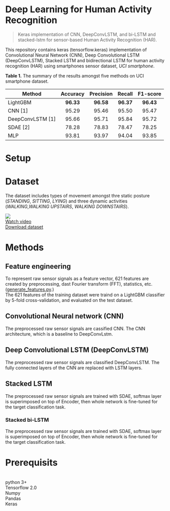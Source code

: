 # Deep Learning for Human Activity Recognition
> Keras implementation of CNN, DeepConvLSTM, and bi-LSTM and stacked-lstm for sensor-based Human Activity Recognition (HAR).  

This repository contains keras (tensorflow.keras) implementation of Convolutional Neural Network (CNN), Deep Convolutional LSTM (DeepConvLSTM), Stacked LSTM and bidirectional LSTM for human activity recognition (HAR) using smartphones sensor dataset, *UCI smartphone*.

**Table 1.** The summary of the results amongst five methods on UCI smartphone dataset.

| Method | Accuracy | Precision | Recall | F1-score |
| --- | :---: | :---: | :---: | :---: |
| LightGBM | **96.33** | **96.58** | **96.37** |  **96.43** |
| CNN [1] | 95.29 | 95.46 | 95.50 |  95.47 |
| DeepConvLSTM [1] | 95.66 | 95.71 | 95.84 | 95.72 |
| SDAE [2] | 78.28 | 78.83 | 78.47 | 78.25 |
| MLP | 93.81 | 93.97 | 94.04 |  93.85 |

# Setup

# Dataset
The dataset includes types of movement amongst thre static posture (*STANDING*, *SITTING*, *LYING*) and three dynamic activities (*WALKING*,*WALKING UPSTAIRS*, *WALKING DOWNSTAIRS*).

![](https://img.youtube.com/vi/XOEN9W05_4A/0.jpg)  
[Watch video](https://www.youtube.com/watch?v=XOEN9W05_4A)  
[Download dataset](http://archive.ics.uci.edu/ml/datasets/Smartphone-Based+Recognition+of+Human+Activities+and+Postural+Transitions)

# Methods
## Feature engineering 
To represent raw sensor signals as a feature vector, 621 features are created by preprocessing, dast Fourier transform (FFT), statistics, etc. 
 ([generate_features.py](https://github.com/Tahoora78/Human_Activity_Recognition/blob/main/generate_features.py).)  
The 621 features of the training dataset were traind on a LightGBM classifier by 5-fold cross-validation, and evaluated on the test dataset.


## Convolutional Neural network (CNN)
The preprocessed raw sensor signals are cassified CNN. The CNN architecture, which is a baseline to DeepConvLstm.

## Deep Convolutional LSTM (DeepConvLSTM) 
The preprocessed raw sensor signals are classified DeepConvLSTM. The fully connected layers of the CNN are replaced with LSTM layers.

## Stacked LSTM
The preprocessed raw sensor signals are trained with SDAE, softmax layer is superimposed on top of Encoder, then whole network is fine-tuned for the target classification task.

### Stacked bi-LSTM
The preprocessed raw sensor signals are trained with SDAE, softmax layer is superimposed on top of Encoder, then whole network is fine-tuned for the target classification task.



# Prerequisits
<br>
python 3+
<br>
Tensorflow 2.0
<br>
Numpy
<br>
Pandas
<br>
Keras